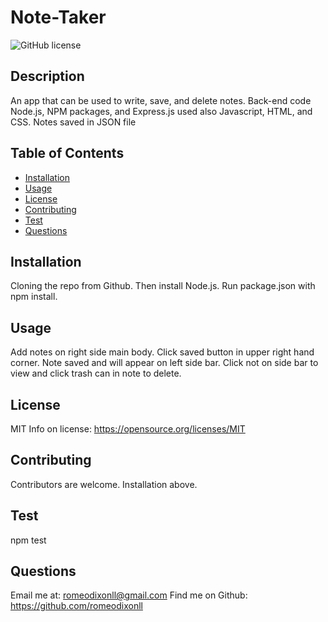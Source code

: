 # Note-Taker

![GitHub license](https://img.shields.io/badge/License-MIT-yellow.svg)

## Description
An app that can be used to write, save, and delete notes. Back-end code Node.js, NPM packages, and Express.js used also Javascript, HTML, and CSS. Notes saved in JSON file

## Table of Contents 
- [Installation](#installation)
- [Usage](#usage)
- [License](#license)
- [Contributing](#Contributing)
- [Test](#Test)
- [Questions](#Questions)

## Installation
Cloning the repo from Github. Then install Node.js. Run package.json with npm install. 

## Usage
Add notes on right side main body. Click saved button in upper right hand corner. Note saved and will appear on left side bar. Click not on side bar to view and click trash can in note to delete. 

## License
MIT
Info on license: https://opensource.org/licenses/MIT

## Contributing 
Contributors are welcome. Installation above. 

## Test
npm test

## Questions 
Email me at: romeodixonll@gmail.com 
Find me on Github: https://github.com/romeodixonll
